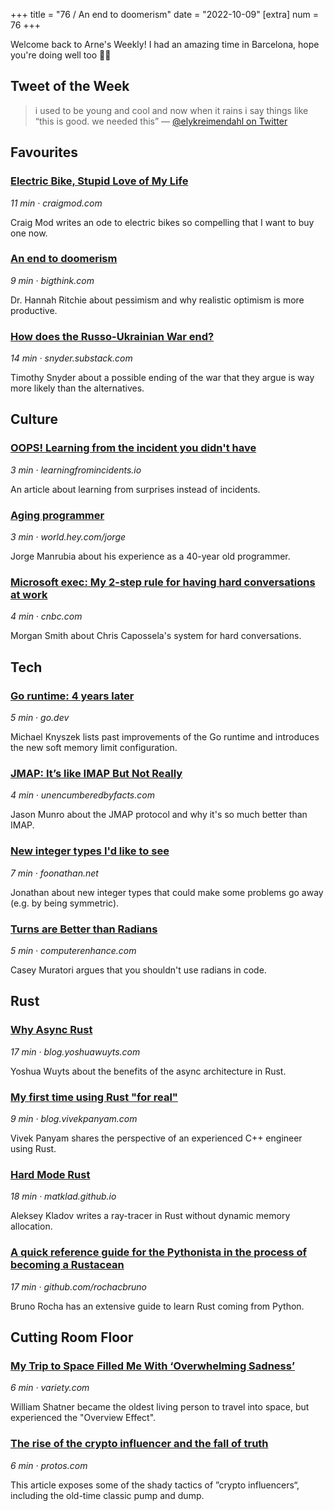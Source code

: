+++
title = "76 / An end to doomerism"
date = "2022-10-09"
[extra]
num = 76
+++

Welcome back to Arne's Weekly!
I had an amazing time in Barcelona, hope you're doing well too ✌🏻

## Tweet of the Week

> i used to be young and cool and now when it rains i say things like “this is good. we needed this”
> — [@elykreimendahl on Twitter](https://click.arne.me?issue=76&url=https://twitter.com/elykreimendahl/status/1549067903508647937)

## Favourites
### [Electric Bike, Stupid Love of My Life](https://click.arne.me?issue=76&url=https://craigmod.com/essays/electric_bikes)
_11 min · craigmod.com_

Craig Mod writes an ode to electric bikes so compelling that I want to buy one now.

### [An end to doomerism](https://click.arne.me?issue=76&url=https://bigthink.com/progress/pessimism-is-a-barrier-to-progress/)
_9 min · bigthink.com_

Dr. Hannah Ritchie about pessimism and why realistic optimism is more productive.

### [How does the Russo-Ukrainian War end?](https://click.arne.me?issue=76&url=https://snyder.substack.com/p/how-does-the-russo-ukrainian-war)
_14 min · snyder.substack.com_

Timothy Snyder about a possible ending of the war that they argue is way more 
likely than the alternatives.

## Culture
### [OOPS! Learning from the incident you didn't have](https://click.arne.me?issue=76&url=https://www.learningfromincidents.io/posts/oops-learning-from-the-incident-you-didnt-have)
_3 min · learningfromincidents.io_

An article about learning from surprises instead of incidents.

### [Aging programmer](https://click.arne.me?issue=76&url=https://world.hey.com/jorge/aging-programmer-d448bdec)
_3 min · world.hey.com/jorge_

Jorge Manrubia about his experience as a 40-year old programmer.

### [Microsoft exec: My 2-step rule for having hard conversations at work](https://click.arne.me?issue=76&url=https://www.cnbc.com/2022/09/18/microsoft-exec-my-2-step-rule-for-having-hard-conversations-at-work.html)
_4 min · cnbc.com_

Morgan Smith about Chris Capossela's system for hard conversations.

## Tech
### [Go runtime: 4 years later](https://click.arne.me?issue=76&url=https://go.dev/blog/go119runtime)
_5 min · go.dev_

Michael Knyszek lists past improvements of the Go runtime and introduces the new soft memory limit configuration.

### [JMAP: It’s like IMAP But Not Really](https://click.arne.me?issue=76&url=https://unencumberedbyfacts.com/2019/01/24/jmap-its-like-imap-but-not-really/)
_4 min · unencumberedbyfacts.com_

Jason Munro about the JMAP protocol and why it's so much better than IMAP.

### [New integer types I'd like to see](https://click.arne.me?issue=76&url=https://www.foonathan.net/2022/09/new-integer-types/)
_7 min · foonathan.net_

Jonathan about new integer types that could make some problems go away (e.g. by being symmetric).

### [Turns are Better than Radians](https://click.arne.me?issue=76&url=https://www.computerenhance.com/p/turns-are-better-than-radians)
_5 min · computerenhance.com_

Casey Muratori argues that you shouldn't use radians in code.

## Rust
### [Why Async Rust](https://click.arne.me?issue=76&url=https://blog.yoshuawuyts.com/why-async-rust/#performance-workloads)
_17 min · blog.yoshuawuyts.com_

Yoshua Wuyts about the benefits of the async architecture in Rust.

### [My first time using Rust "for real"](https://click.arne.me?issue=76&url=https://blog.vivekpanyam.com/my-first-time-using-rust-for-real/)
_9 min · blog.vivekpanyam.com_

Vivek Panyam shares the perspective of an experienced C++ engineer using Rust.

### [Hard Mode Rust](https://click.arne.me?issue=76&url=https://matklad.github.io/2022/10/06/hard-mode-rust.html)
_18 min · matklad.github.io_

Aleksey Kladov writes a ray-tracer in Rust without dynamic memory allocation.

### [A quick reference guide for the Pythonista in the process of becoming a Rustacean](https://click.arne.me?issue=76&url=https://github.com/rochacbruno/py2rs)
_17 min · github.com/rochacbruno_

Bruno Rocha has an extensive guide to learn Rust coming from Python.

## Cutting Room Floor

### [My Trip to Space Filled Me With ‘Overwhelming Sadness’](https://click.arne.me?issue=76&url=https://variety.com/2022/tv/news/william-shatner-space-boldly-go-excerpt-1235395113/)
_6 min · variety.com_

William Shatner became the oldest living person to travel into space, but experienced the "Overview Effect".

### [The rise of the crypto influencer and the fall of truth](https://click.arne.me?issue=76&url=https://protos.com/the-rise-of-the-crypto-influencer-and-the-fall-of-truth/)
_6 min · protos.com_

This article exposes some of the shady tactics of ”crypto influencers“, 
including the old-time classic pump and dump.